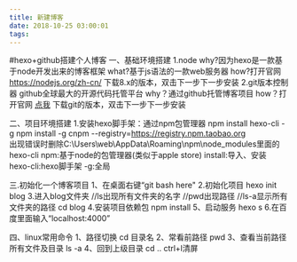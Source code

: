 ```yaml
---
title: 新建博客
date: 2018-10-25 03:00:01
tags:
---
```

#hexo+github搭建个人博客
一、基础环境搭建
1.node
why?因为hexo是一款基于node开发出来的博客框架
what?基于js语法的一款web服务器
how?打开官网
https://nodejs.org/zh-cn/
下载8.x的版本，双击下一步下一步安装
2.git版本控制器
github全球最大的开源代码托管平台
why？通过github托管博客项目
how？打开官网
[点我](https://git-scm.com/)
下载git的版本，双击下一步下一步安装

二、项目环境搭建
1.安装hexo脚手架：通过npm包管理器
npm install hexo-cli -g               npm install -g cnpm --registry=https://registry.npm.taobao.org  
  出现错误时删除C:\Users\web\AppData\Roaming\npm\node_modules里面的hexo-cli
npm:基于node的包管理器(类似于apple store)
install:导入、安装
hexo-cli:hexo脚手架
-g:全局

三.初始化一个博客项目
1、在桌面右键“git bash here"
2.初始化项目
hexo init blog
3.进入blog文件夹  //ls出现所有文件夹的名字  //pwd出现路径  //ls-a显示所有文件夹的路径
cd blog
4.安装项目依赖包
npm install
5、启动服务
hexo s
6.在百度里面输入“localhost:4000”

四、linux常用命令
1、路径切换
cd 目录名
2、常看前路径
pwd
3、查看当前路径所有文件及目录
ls -a
4、回到上级目录
cd ..
ctrl+l清屏
